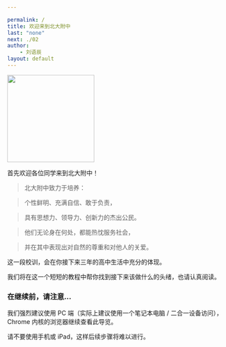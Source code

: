```yaml
---

permalink: /
title: 欢迎来到北大附中
last: "none"
next: ./02
author:
    - 刘语辰
layout: default
---
```


<img src="http://bdfz-cas.pkuschool.edu.cn/assets/login-1a72e4feef0ed4ad47183208b8d0a0aa.png" width="200" align="middle">

首先欢迎各位同学来到北大附中！

> 北大附中致力于培养：

> 个性鲜明、充满自信、敢于负责，

> 具有思想力、领导力、创新力的杰出公民。

> 他们无论身在何处，都能热忱服务社会，

> 并在其中表现出对自然的尊重和对他人的关爱。

这一段校训，会在你接下来三年的高中生活中充分的体现。

我们将在这一个短短的教程中帮你找到接下来该做什么的头绪，也请认真阅读。

### 在继续前，请注意...

我们强烈建议使用 PC 端（实际上建议使用一个笔记本电脑 / 二合一设备访问），Chrome 内核的浏览器继续查看此导览。

请不要使用手机或 iPad，这样后续步骤将难以进行。

